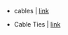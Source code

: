 - cables | [link](https://www.amazon.com/Elegoo-EL-CP-004-Multicolored-Breadboard-arduino/dp/B01EV70C78?psc=1&pd_rd_w=3dTu2&pf_rd_p=c9b3a448-7c3c-4399-ac60-2bdc98844f72&pf_rd_r=AM01CNZ1W1SGX9V5KS8H&pd_rd_r=527377dd-a330-4203-b019-5817de38ca2c&pd_rd_wg=vN8nH&ref_=sspa_dk_rhf_detail_pt_sub_15&spLa=ZW5jcnlwdGVkUXVhbGlmaWVyPUEyWE81SUc2RkcwNUYmZW5jcnlwdGVkSWQ9QTAxMzUyNzRVUDNTNktGTUtDVEsmZW5jcnlwdGVkQWRJZD1BMDY2NjMyNkNaSzJFSEE5RjVYWiZ3aWRnZXROYW1lPXNwX3JoZl9kZXRhaWwmYWN0aW9uPWNsaWNrUmVkaXJlY3QmZG9Ob3RMb2dDbGljaz10cnVl)

- Cable Ties | [link](https://www.amazon.com/TR-Industrial-TR88301-Multi-Purpose-Cable/dp/B01018DB2E/ref=sr_1_1?dchild=1&keywords=mini+zip+ties&qid=1635230808&sr=8-1)